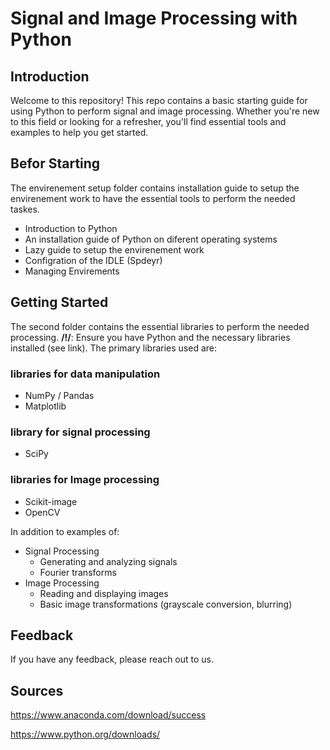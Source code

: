 # Signal and Image Processing with Python

## Introduction

Welcome to this repository! This repo contains a basic starting guide for using Python to perform signal and image processing. Whether you're new to this field or looking for a refresher, you'll find essential tools and examples to help you get started.

## Befor Starting 

The envirenement setup folder contains installation guide to setup the envirenement work to have the essential tools to perform the needed taskes.

- Introduction to Python
- An installation guide of Python on diferent operating systems 
- Lazy guide to setup the envirenement work
- Configration of the IDLE (Spdeyr)
- Managing Envirements

## Getting Started 
The second  folder contains the essential libraries to perform the needed processing.
**/!\/**: Ensure you have Python and the necessary libraries installed (see link). 
The primary libraries used are:
  ### libraries for data manipulation
   - NumPy / Pandas
   - Matplotlib
  ### library for signal processing
   - SciPy
  ### libraries for Image processing
   - Scikit-image
   - OpenCV

In addition to examples of:
- Signal Processing
  - Generating and analyzing signals
  - Fourier transforms
- Image Processing
  - Reading and displaying images
  - Basic image transformations (grayscale conversion, blurring)

## Feedback

If you have any feedback, please reach out to us.

## Sources 

https://www.anaconda.com/download/success

https://www.python.org/downloads/
